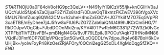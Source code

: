 $START$NOjU0a0F84oV0oHG9pc3QeLV++N491ylYlQlCzV55/jk+knCGIHV0aJUQcYuUdSfJp8hZaCIjuaF3ZYiZs8/adF/0DuwOqT8xmzFKZwEV396tVgoXVc8MLN76mfZuqq6QW42CMs+h2uheH4hoZxEGCVHJO7YkiifM7O7EqGVpPR3caETBE/nEyDhee7j4J5frw8uFIU6PJZG7ZZab6aiQNU499hJKCrCm5HG/7fRkDOJpvVOgCib+FJbdDCOoMki2nu/KYV4I0TPwRcM6G381j772W3Zk0IvGeXTPFbjtTiVFZfsvFBf+pmBNgN4GG/8vJF79LEpiIJ9POCuYAqk731HNoiMN86VQdFJ3Fmf6DP7QEIpVPQcgSst5GlwCLoOQDDLfw7djpeJ/Iq4y6B7BoH6kCvUHjBk+/yoIwFxyPri8KzOerZRjAFOry/0QCnl2egG25oDL4XgMoDqgSfZKQ==$END$